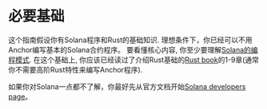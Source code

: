# 必要基础
这个指南假设你有Solana程序和Rust的基础知识. 理想条件下，你已经可以不用Anchor编写基本的Solana合约程序。 要看懂核心内容, 你至少要理解[Solana的编程模式](https://docs.solana.com/developing/programming-model/overview). 在这个基础上, 你应该已经读过了介绍Rust基础的[Rust book](https://doc.rust-lang.org/book/title-page.html)的1-9章(通常你不需要高阶Rust特性来编写Anchor程序).

如果你对Solana一点都不了解，你最好先从官方文档开始[Solana developers page](https://solana.com/developers)。